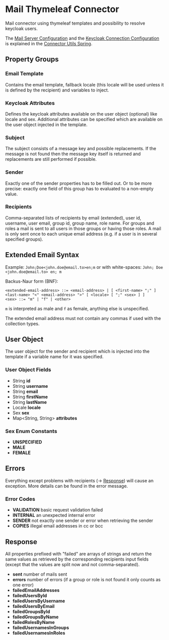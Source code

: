 # Mail Thymeleaf Connector

Mail connector using thymeleaf templates and possibility to resolve keycloak users.

The [Mail Server Configuration](https://github.com/brix-ag/camunda-connector-utils-spring#email) and the [Keycloak Connection Configuration](https://github.com/brix-ag/camunda-connector-utils-spring#configuration-yaml) is explained in the [Connector Utils Spring](https://github.com/brix-ag/camunda-connector-utils-spring).

## Property Groups

### Email Template

Contains the email template, fallback locale (this locale will be used unless it is defined by the recipient) and variables to inject.

### Keycloak Attributes

Defines the keycloak attributes available on the user object (optional) like locale and sex. Additional attributes can be specified which are available on the user object injected in the template.

### Subject

The subject consists of a message key and possible replacements. If the message is not found then the message key itself is returned and replacements are still performed if possible.

### Sender

Exactly one of the sender properties has to be filled out. Or to be more precise: exactly one field of this group has to evaluated to a non-empty value.

### Recipients

Comma-separated lists of recipients by email (extended), user id, username, user email, group id, group name, role name. For groups and roles a mail is sent to all users in those groups or having those roles. A mail is only sent once to each unique email address (e.g. if a user is in several specified groups).

## Extended Email Syntax

Example: `John;Doe<john.doe@email.to>en;m` or with white-spaces: `John; Doe <john.doe@email.to> en; m`

Backus-Naur form (BNF):

```text
<extended-email-address> ::= <email-address> | [ <first-name> ";" ] <last-name> "<" <email-address> ">" [ <locale> [ ";" <sex> ] ]
<sex> ::= "m" | "f" | <other>
```

`m` is interpreted as male and `f` as female, anything else is unspecified.

The extended email address must not contain any commas if used with the collection types.

## User Object

The user object for the sender and recipient which is injected into the template if a variable name for it was specified.

### User Object Fields

- String **id**
- String **username**
- String **email**
- String **firstName**
- String **lastName**
- Locale **locale**
- Sex **sex**
- Map&lt;String, String&gt; **attributes**

### Sex Enum Constants

- **UNSPECIFIED**
- **MALE**
- **FEMALE**

## Errors

Everything except problems with recipients (&rarr; [Response](response)) will cause an exception. More details can be found in the error message.

### Error Codes

- **VALIDATION** basic request validation failed
- **INTERNAL** an unexpected internal error
- **SENDER** not exactly one sender or error when retrieving the sender
- **COPIES** illegal email addresses in cc or bcc

## Response

All properties prefixed with "failed" are arrays of strings and return the same values as retrieved by the corresponding recipients input fields (except that the values are split now and not comma-separated).

- **sent** number of mails sent
- **errors** number of errors (if a group or role is not found it only counts as one error)
- **failedEmailAddresses**
- **failedUsersById**
- **failedUsersByUsername**
- **failedUsersByEmail**
- **failedGroupsById**
- **failedGroupsByName**
- **failedRolesByName** 
- **failedUsernamesInGroups**
- **failedUsernamesInRoles**